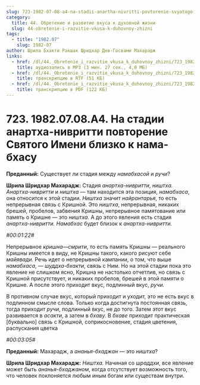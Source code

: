 ```yaml
---
slug: 723-1982-07-08-a4-na-stadii-anartha-nivritti-povtorenie-svyatogo-imeni-blizko-k-nama-bhasu
category:
  title: 44. Обретение и развитие вкуса к духовной жизни
  slug: 44-obretenie-i-razvitie-vkusa-k-duhovnoy-zhizni
tags:
  - title: "1982.07"
    slug: 1982-07
author: Шрила Бхакти Ракшак Шридхар Дев-Госвами Махарадж
links:
  - href: /dl/44._Obretenie_i_razvitie_vkusa_k_duhovnoy_zhizni/723_1982.07.08.A4_SridharMj_Na_stadii_anartha-nivritti_povtorenie_Svjatogo_Imeni_blizko_k_nama-bhasu.mp3
    title: аудиозапись в MP3 (3 мин. 27 сек., 4,0 МБ)
  - href: /dl/44._Obretenie_i_razvitie_vkusa_k_duhovnoy_zhizni/723_1982.07.08.A4_SridharMj_Na_stadii_anartha-nivritti_povtorenie_Svjatogo_Imeni_blizko_k_nama-bhasu.rtf
    title: транскрипцию в RTF (51 КБ)
  - href: /dl/44._Obretenie_i_razvitie_vkusa_k_duhovnoy_zhizni/723_1982.07.08.A4_SridharMj_Na_stadii_anartha-nivritti_povtorenie_Svjatogo_Imeni_blizko_k_nama-bhasu.pdf
    title: транскрипцию в PDF (122 КБ)
---
```


# 723. 1982.07.08.A4. На стадии анартха-нивритти повторение Святого Имени близко к нама-бхасу

**Преданный:** Существует ли стадия между *намабхасой* и *ручи*?

**Шрила Шридхар Махарадж:** Стадия *анартха-нивритти*, *ништха. Анартха-нивритти* и *ништха* — там находится эта позиция, *намабхаса*, она относится к этой стадии. *Ништха* значит *найрантарья*, то есть непрерывная связь с Кришной. Это *ништха*, непрерывная, никаких брешей, пробелов, забвения Кришны, непрерывное памятование или память о Кришне — это *ништха.* А до этого явления есть стадия *анартха-нивритти. Намабхас* будет близок к *анартха-нивритти.*

*#00:01:22#*

Непрерывное *кришна*—*смрити*, то есть память Кришны — реального Кришны имеется в виду, не Кришны такого, какого рисуют себе *майявади.* Речь идет о непрерывной кампании, о том, что выше *намабхаса*, — *шуддха-бхакти*, связь с Ним. Но на этой стадии пока это явление не слишком ясно, Кришна не настолько отчетлив, но связь с Кришной присутствует, и никаких пробелов, брешей в этой памяти о Кришне. А после этого приходит вкус, подлинный вкус, *ручи.*

В противном случае вкус, который приходит и уходит, это не есть вкус в подлинном смысле слова. Только когда достигнута постоянная связь, тогда приходит *ручи*, подлинный вкус, не до того. Затем этот вкус развивается в *асакти*, а затем в *бхаву.* В *бхаве* приходит практическая [буквально] связь с Кришной, соприкосновение, стадия цветения, распускания цветка

*#00:03:05#*

**Преданный:** Махарадж, а *ананья-бхаджан* — это *ништха*?

**Шрила Шридхар Махарадж:** *Ништха.* Начиная со *шраддхи*, все явление может быть *ананья-бхаджаном*, когда отсутствует возможность того, что человек поклоняется любым иным богам или существам внутри.

